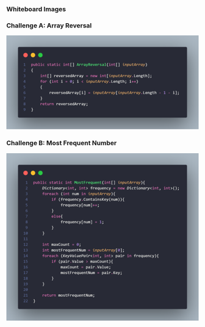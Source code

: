 ### Whiteboard Images

### Challenge A: Array Reversal
![Array Reversal Whiteboard](code.png)

### Challenge B: Most Frequent Number
![Most Frequent Number Whiteboard](code2.png)
